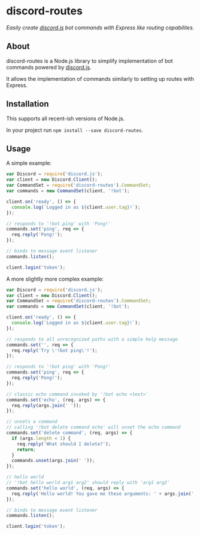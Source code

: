 [discord.js]: https://www.npmjs.com/package/discord.js

# discord-routes

*Easily create [discord.js] bot commands with Express like routing capabilites.*

## About
discord-routes is a Node.js library to simplify implementation of bot commands powered by [discord.js].

It allows the implementation of commands similarly to setting up routes with Express.

## Installation
This supports all recent-ish versions of Node.js.

In your project run `npm install --save discord-routes`.

## Usage
A simple example:
```js
var Discord = require('discord.js');
var client = new Discord.Client();
var CommandSet = require('discord-routes').CommandSet;
var commands = new CommandSet(client, '!bot');

client.on('ready', () => {
  console.log(`Logged in as ${client.user.tag}!`);
});

// responds to '!bot ping' with 'Pong!'
commands.set('ping', req => {
  req.reply('Pong!');
});

// binds to message event listener
commands.listen();

client.login('token');
```

A more slightly more complex example:
```js
var Discord = require('discord.js');
var client = new Discord.Client();
var CommandSet = require('discord-routes').CommandSet;
var commands = new CommandSet(client, '!bot');

client.on('ready', () => {
  console.log(`Logged in as ${client.user.tag}!`);
});

// responds to all unrecognized paths with a simple help message
commands.set('', req => {
  req.reply('Try \'!bot ping\'!');
});

// responds to '!bot ping' with 'Pong!'
commands.set('ping', req => {
  req.reply('Pong!');
});

// classic echo command invoked by '!bot echo <text>'
commands.set('echo', (req, args) => {
  req.reply(args.join(' '));
});

// unsets a command
// calling '!bot delete command echo' will unset the echo command
commands.set('delete command', (req, args) => {
  if (args.length < 1) {
    req.reply('What should I delete?');
    return;
  }
  commands.unset(args.join(' '));
});

// hello world
// '!bot hello world arg1 arg2' should reply with 'arg1 arg2'
commands.set('hello world', (req, args) => {
  req.reply('Hello world! You gave me these arguments: ' + args.join(' '));
});

// binds to message event listener
commands.listen();

client.login('token');
```
